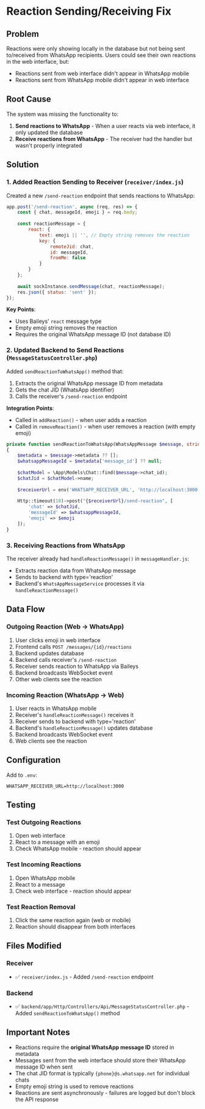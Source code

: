 # Reaction Sending/Receiving Fix

## Problem
Reactions were only showing locally in the database but not being sent to/received from WhatsApp recipients. Users could see their own reactions in the web interface, but:
- Reactions sent from web interface didn't appear in WhatsApp mobile
- Reactions sent from WhatsApp mobile didn't appear in web interface

## Root Cause
The system was missing the functionality to:
1. **Send reactions to WhatsApp** - When a user reacts via web interface, it only updated the database
2. **Receive reactions from WhatsApp** - The receiver had the handler but wasn't properly integrated

## Solution

### 1. Added Reaction Sending to Receiver (`receiver/index.js`)

Created a new `/send-reaction` endpoint that sends reactions to WhatsApp:

```javascript
app.post('/send-reaction', async (req, res) => {
    const { chat, messageId, emoji } = req.body;
    
    const reactionMessage = {
        react: {
            text: emoji || '', // Empty string removes the reaction
            key: {
                remoteJid: chat,
                id: messageId,
                fromMe: false
            }
        }
    };
    
    await sockInstance.sendMessage(chat, reactionMessage);
    res.json({ status: 'sent' });
});
```

**Key Points**:
- Uses Baileys' `react` message type
- Empty emoji string removes the reaction
- Requires the original WhatsApp message ID (not database ID)

### 2. Updated Backend to Send Reactions (`MessageStatusController.php`)

Added `sendReactionToWhatsApp()` method that:
1. Extracts the original WhatsApp message ID from metadata
2. Gets the chat JID (WhatsApp identifier)
3. Calls the receiver's `/send-reaction` endpoint

**Integration Points**:
- Called in `addReaction()` - when user adds a reaction
- Called in `removeReaction()` - when user removes a reaction (with empty emoji)

```php
private function sendReactionToWhatsApp(WhatsAppMessage $message, string $emoji): void
{
    $metadata = $message->metadata ?? [];
    $whatsappMessageId = $metadata['message_id'] ?? null;
    
    $chatModel = \App\Models\Chat::find($message->chat_id);
    $chatJid = $chatModel->name;
    
    $receiverUrl = env('WHATSAPP_RECEIVER_URL', 'http://localhost:3000');
    
    Http::timeout(10)->post("{$receiverUrl}/send-reaction", [
        'chat' => $chatJid,
        'messageId' => $whatsappMessageId,
        'emoji' => $emoji
    ]);
}
```

### 3. Receiving Reactions from WhatsApp

The receiver already had `handleReactionMessage()` in `messageHandler.js`:
- Extracts reaction data from WhatsApp message
- Sends to backend with type='reaction'
- Backend's `WhatsAppMessageService` processes it via `handleReactionMessage()`

## Data Flow

### Outgoing Reaction (Web → WhatsApp)
1. User clicks emoji in web interface
2. Frontend calls `POST /messages/{id}/reactions`
3. Backend updates database
4. Backend calls receiver's `/send-reaction`
5. Receiver sends reaction to WhatsApp via Baileys
6. Backend broadcasts WebSocket event
7. Other web clients see the reaction

### Incoming Reaction (WhatsApp → Web)
1. User reacts in WhatsApp mobile
2. Receiver's `handleReactionMessage()` receives it
3. Receiver sends to backend with type='reaction'
4. Backend's `handleReactionMessage()` updates database
5. Backend broadcasts WebSocket event
6. Web clients see the reaction

## Configuration

Add to `.env`:
```
WHATSAPP_RECEIVER_URL=http://localhost:3000
```

## Testing

### Test Outgoing Reactions
1. Open web interface
2. React to a message with an emoji
3. Check WhatsApp mobile - reaction should appear

### Test Incoming Reactions
1. Open WhatsApp mobile
2. React to a message
3. Check web interface - reaction should appear

### Test Reaction Removal
1. Click the same reaction again (web or mobile)
2. Reaction should disappear from both interfaces

## Files Modified

### Receiver
- ✅ `receiver/index.js` - Added `/send-reaction` endpoint

### Backend
- ✅ `backend/app/Http/Controllers/Api/MessageStatusController.php` - Added `sendReactionToWhatsApp()` method

## Important Notes

- Reactions require the **original WhatsApp message ID** stored in metadata
- Messages sent from the web interface should store their WhatsApp message ID when sent
- The chat JID format is typically `{phone}@s.whatsapp.net` for individual chats
- Empty emoji string is used to remove reactions
- Reactions are sent asynchronously - failures are logged but don't block the API response
